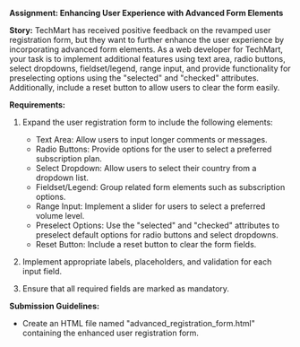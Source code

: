 **Assignment: Enhancing User Experience with Advanced Form Elements**

**Story:**
TechMart has received positive feedback on the revamped user registration form, but they want to further enhance the user experience by incorporating advanced form elements. As a web developer for TechMart, your task is to implement additional features using text area, radio buttons, select dropdowns, fieldset/legend, range input, and provide functionality for preselecting options using the "selected" and "checked" attributes. Additionally, include a reset button to allow users to clear the form easily.

**Requirements:**
1. Expand the user registration form to include the following elements:
   - Text Area: Allow users to input longer comments or messages.
   - Radio Buttons: Provide options for the user to select a preferred subscription plan.
   - Select Dropdown: Allow users to select their country from a dropdown list.
   - Fieldset/Legend: Group related form elements such as subscription options.
   - Range Input: Implement a slider for users to select a preferred volume level.
   - Preselect Options: Use the "selected" and "checked" attributes to preselect default options for radio buttons and select dropdowns.
   - Reset Button: Include a reset button to clear the form fields.

2. Implement appropriate labels, placeholders, and validation for each input field.

3. Ensure that all required fields are marked as mandatory.

**Submission Guidelines:**
- Create an HTML file named "advanced_registration_form.html" containing the enhanced user registration form.